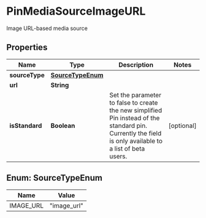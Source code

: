 

# PinMediaSourceImageURL

Image URL-based media source

## Properties

| Name | Type | Description | Notes |
|------------ | ------------- | ------------- | -------------|
|**sourceType** | [**SourceTypeEnum**](#SourceTypeEnum) |  |  |
|**url** | **String** |  |  |
|**isStandard** | **Boolean** | Set the parameter to false to create the new simplified Pin instead of the standard pin. Currently the field is only available to a list of beta users. |  [optional] |



## Enum: SourceTypeEnum

| Name | Value |
|---- | -----|
| IMAGE_URL | &quot;image_url&quot; |



